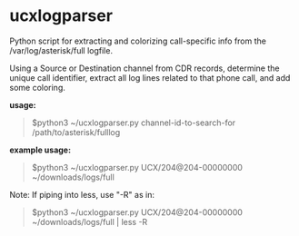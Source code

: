 # ucxlogparser
Python script for extracting and colorizing call-specific info from the /var/log/asterisk/full logfile. 

Using a Source or Destination channel from CDR records, determine the unique call identifier, extract all log lines related to that phone call, and add some coloring.

**usage:** 
> $python3 ~/ucxlogparser.py channel-id-to-search-for /path/to/asterisk/fulllog

**example usage:**
> $python3 ~/ucxlogparser.py UCX/204@204-00000000 ~/downloads/logs/full


Note: If piping into less, use "-R" as in: 
> $python3 ~/ucxlogparser.py UCX/204@204-00000000 ~/downloads/logs/full | less -R
